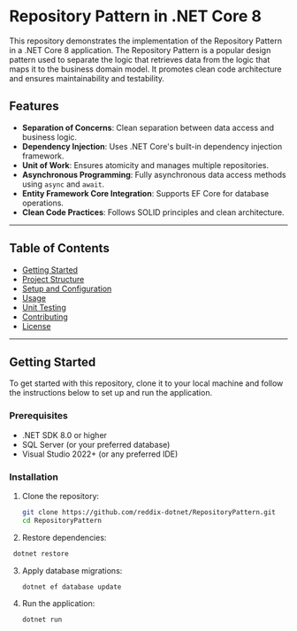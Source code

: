 # Repository Pattern in .NET Core 8

This repository demonstrates the implementation of the Repository Pattern in a .NET Core 8 application. The Repository Pattern is a popular design pattern used to separate the logic that retrieves data from the logic that maps it to the business domain model. It promotes clean code architecture and ensures maintainability and testability.

## Features

- **Separation of Concerns**: Clean separation between data access and business logic.
- **Dependency Injection**: Uses .NET Core's built-in dependency injection framework.
- **Unit of Work**: Ensures atomicity and manages multiple repositories.
- **Asynchronous Programming**: Fully asynchronous data access methods using `async` and `await`.
- **Entity Framework Core Integration**: Supports EF Core for database operations.
- **Clean Code Practices**: Follows SOLID principles and clean architecture.

---

## Table of Contents

- [Getting Started](#getting-started)
- [Project Structure](#project-structure)
- [Setup and Configuration](#setup-and-configuration)
- [Usage](#usage)
- [Unit Testing](#unit-testing)
- [Contributing](#contributing)
- [License](#license)

---

## Getting Started

To get started with this repository, clone it to your local machine and follow the instructions below to set up and run the application.

### Prerequisites

- .NET SDK 8.0 or higher
- SQL Server (or your preferred database)
- Visual Studio 2022+ (or any preferred IDE)

### Installation

1. Clone the repository:

   ```bash
   git clone https://github.com/reddix-dotnet/RepositoryPattern.git
   cd RepositoryPattern

2. Restore dependencies:
  ```bash
   dotnet restore
  ```
3. Apply database migrations:
   ```bash
   dotnet ef database update
   ```
4. Run the application:
   ```bash
   dotnet run
   ```

